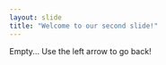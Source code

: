 ```yaml
---
layout: slide
title: "Welcome to our second slide!"
---
```

Empty...
Use the left arrow to go back!
